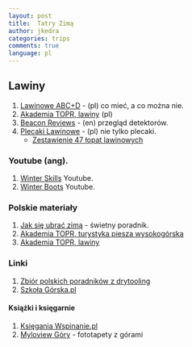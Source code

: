 ```yaml
---
layout: post
title:  Tatry Zimą
author: jkedra
categories: trips
comments: true
language: pl
---
```


## Lawiny

1. [Lawinowe ABC+D][abcd] - (pl) co mieć, a co można nie.
2. [Akademia TOPR, lawiny][5] (pl)
3. [Beacon Reviews](https://beaconreviews.com) - (en) przegląd detektorów.
4. [Plecaki Lawinowe](https://plecakilawinowe.pl) - (pl) nie tylko plecaki.
    * [Zestawienie 47 łopat lawinowych](https://plecakilawinowe.pl/zestawienie-44-modeli-lopat-lawinowych-waga-rozkladany-trzonek/)

### Youtube (ang).

1. [Winter Skills][skills] Youtube.
2. [Winter Boots][boots] Youtube.

### Polskie materiały

1. [Jak się ubrać zimą][1] - świetny poradnik.
2. [Akademia TOPR, turystyka piesza wysokogórska][4]
3. [Akademia TOPR, lawiny][5]

### Linki
1. [Zbiór polskich poradników z drytooling][2]
2. [Szkoła Górska.pl][3]

#### Książki i księgarnie

1. [Księgania Wspinanie.pl](https://ksiegarnia.wspinanie.pl)
2. [Myloview Góry][6] - fototapety z górami

[abcd]: https://wertykalnie.wordpress.com/2019/01/30/lawinowe-abc-d-czego-nie-kupowac/
[skills]: https://www.youtube.com/playlist?list=PLrqtph4KNo5eR4rEAD698DJPL2kXoBGa0
[boots]: https://www.youtube.com/watch?v=ulhbiKyn6vc
[1]: http://drytooling.com.pl/serwis/art/patenty/7259-jak-ubrac-sie-zima-w-gory-na-trekking-wspinanie-skitury
[2]: http://drytooling.com.pl/serwis/art/artykuly/6924-zbior-poradnikow-wspinaczkowych
[3]: http://www.szkola-gorska.pl/index.php/zima
[4]: https://vimeo.com/131622160
[5]: https://vimeo.com/38022554
[6]: https://myloview.pl/fototapety/wg-kategorii/krajobrazy/gory/
